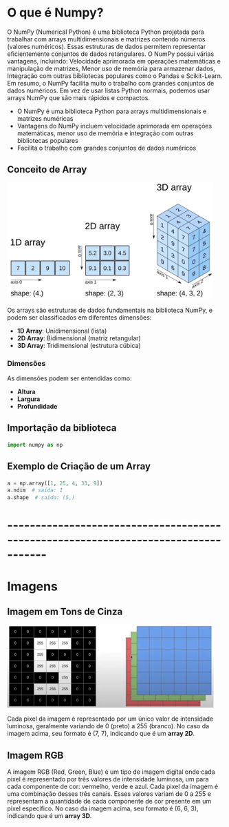 # O que é Numpy?
O NumPy (Numerical Python) é uma biblioteca Python projetada para trabalhar com arrays multidimensionais e matrizes contendo números (valores numéricos). Essas estruturas de dados permitem representar eficientemente conjuntos de dados retangulares. O NumPy possui várias vantagens, incluindo: Velocidade aprimorada em operações matemáticas e manipulação de matrizes, Menor uso de memória para armazenar dados, Integração com outras bibliotecas populares como o Pandas e Scikit-Learn. Em resumo, o NumPy facilita muito o trabalho com grandes conjuntos de dados numéricos. Em vez de usar listas Python normais, podemos usar arrays NumPy que são mais rápidos e compactos.

- O NumPy é uma biblioteca Python para arrays multidimensionais e matrizes numéricas
- Vantagens do NumPy incluem velocidade aprimorada em operações matemáticas, menor uso de memória e integração com outras bibliotecas populares
- Facilita o trabalho com grandes conjuntos de dados numéricos


## Conceito de Array
![alt text](image.png)

Os arrays são estruturas de dados fundamentais na biblioteca NumPy, e podem ser classificados em diferentes dimensões:

- **1D Array**: Unidimensional (lista)
- **2D Array**: Bidimensional (matriz retangular)
- **3D Array**: Tridimensional (estrutura cúbica)

### Dimensões

As dimensões podem ser entendidas como:
- **Altura**
- **Largura**
- **Profundidade**


## Importação da biblioteca
```python
import numpy as np
```

## Exemplo de Criação de um Array
```python
a = np.array([1, 25, 4, 33, 9])
a.ndim  # saída: 1
a.shape  # saída: (5,)
``` 

# -----------------------------------------------------------------------------------

# Imagens

## Imagem em Tons de Cinza

![alt text](image-1.png)

Cada pixel da imagem é representado por um único valor de intensidade luminosa, geralmente variando de 0 (preto) a 255 (branco). 
No caso da imagem acima, seu formato é (7, 7), indicando que é um **array 2D**.

## Imagem RGB

A imagem RGB (Red, Green, Blue) é um tipo de imagem digital onde cada pixel é representado por três valores de intensidade luminosa, um para cada componente de cor: vermelho, verde e azul.
Cada pixel da imagem é uma combinação desses três canais. Esses valores variam de 0 a 255 e representam a quantidade de cada componente de cor presente em um pixel específico.
No caso da imagem acima, seu formato é (6, 6, 3), indicando que é um **array 3D**.
